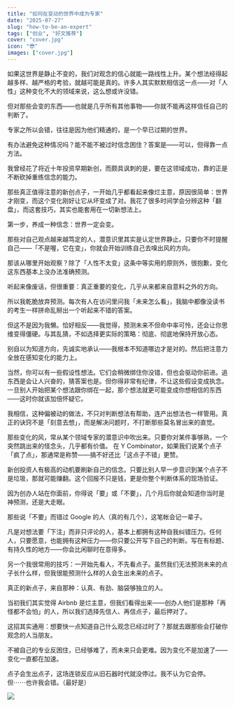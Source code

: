 ```yaml
---
title: "如何在变动的世界中成为专家"
date: "2025-07-27"
slug: "how-to-be-an-expert"
tags: ["创业", "好文推荐"]
cover: "cover.jpg"
icon: "😎"
images: ["cover.jpg"]
---
```

如果这世界是静止不变的，我们对观念的信心就能一路线性上升。某个想法经得起越多样、越严格的考验，就越可能是真的。许多人其实默默相信这一点——对「人性」这种变化不大的领域来说，这么想或许没错。



但对那些会变的东西——也就是几乎所有其他事物——你就不能再这样信任自己的判断了。



专家之所以会错，往往是因为他们精通的，是一个早已过期的世界。



有办法避免这种情况吗？能不能不被过时信念困住？答案是——可以，但得靠一点方法。



我曾经花了将近十年投资早期新创，而颇具讽刺的是，要在这领域成功，靠的正是不断砍掉重练信念的能力。



那些真正值得注意的新创点子，一开始几乎都看起来像烂主意，原因很简单：世界才刚变，而这个变化刚好让它从坏变成了对。我花了很多时间学会分辨这种「翻盘」，而这套技巧，其实也能套用在一切新想法上。



第一步，养成一种信念：世界一定会变。



那些对自己观点越来越笃定的人，潜意识里其实是认定世界静止。只要你不时提醒自己——「不是喔，它在变」，你就会开始训练自己去嗅出风的方向。



那该从哪里开始观察？除了「人性不太变」这条中等实用的原则外，很抱歉，变化这东西基本上没办法准确预测。



听起来像废话，但很重要：真正重要的变化，几乎从来都来自意料之外的方向。



所以我乾脆放弃预测。每次有人在访问里问我「未来怎么看」，我脑中都像没读书的考生一样拼命乱掰出一个听起来不错的答案。



但这不是因为我懒。恰好相反——我觉得，预测未来不但命中率可怜，还会让你思维变得僵硬。与其乱猜，不如选择更实际的策略：彻底、彻底地保持开放心态。



别自以为知道方向，先诚实地承认——我根本不知道哪边才是对的。然后把注意力全放在感知变化的能力上。



当然，你可以有一些假设性想法。它们会稍微绑住你没错，但也会驱动你前进。追东西是会让人兴奋的，猜答案也是。但你得非常有纪律，不让这些假设变成执念。
一旦别人开始把某个想法跟你绑在一起，那个想法就更可能变成你想相信的东西——这时你就该加倍怀疑它。



我相信，这种偏被动的做法，不只对判断想法有帮助，连产出想法也一样管用。真正的诀窍不是「刻意去想」，而是解决问题时，不打断那些莫名冒出来的直觉。



那些变化的风，常从某个领域专家的潜意识中吹出来。只要你对某件事够熟，一个突然跳出来的怪念头，几乎都有价值。
在 Y Combinator，如果我们说某个点子「疯了点」，那通常是称赞——搞不好还比「这点子不错」更赞。



新创投资人有极高的动机要刷新自己的信念。只要比别人早一步意识到某个点子不是垃圾，那就可能赚翻。这个回报不只是钱，更是你整个判断体系的现场验证。



因为创办人站在你面前，你得说「要」或「不要」，几个月后你就会知道你当时是神预测，还是大走眼。



那些说「不要」而错过 Google 的人（真的有几个），这笔帐会记一辈子。



凡是对想法要「下注」而非只评论的人，基本上都拥有这种自我纠错压力。任何人，只要愿意，也能拥有这种压力——你只要公开写下自己的判断。写在有标题、有持久性的地方——你会比闲聊时在意得多。



另一个我很常用的技巧：一开始先看人，不先看点子。虽然我们无法预测未来的点子长什么样，但我很能预测什么样的人会生出未来的点子。



真正的新点子，来自那种：认真、有劲、脑袋够独立的人。



当初我们其实觉得 Airbnb 是烂主意，但我们看得出来——创办人他们是那种「再怪都不会怕」的人，所以我们选择先信人、再信点子，最后押对了。



这招其实通用：想要快一点知道自己什么观念已经过时了？那就去跟那些会打破你观念的人当朋友。



不被自己的专业反困住，已经够难了，而未来只会更难。因为变化不是加速了——变化一直都在加速。



点子会生出点子，这场连锁反应从旧石器时代就没停过。我不认为它会停。
但⋯⋯也许我会错。（最好是）




![](https://prod-files-secure.s3.us-west-2.amazonaws.com/112d0858-5090-4d34-a606-b75eb8d65fd2/46476355-9cf3-4e99-9b7a-3531bc426380/1000202064.png?X-Amz-Algorithm=AWS4-HMAC-SHA256&X-Amz-Content-Sha256=UNSIGNED-PAYLOAD&X-Amz-Credential=ASIAZI2LB466YQXWMJ3J%2F20250920%2Fus-west-2%2Fs3%2Faws4_request&X-Amz-Date=20250920T174249Z&X-Amz-Expires=3600&X-Amz-Security-Token=IQoJb3JpZ2luX2VjEHUaCXVzLXdlc3QtMiJGMEQCIEb6ytaee2GqmCkpWwtsDud8CzSewVTe3lU33%2BFGnFyDAiAWV4nEJZS7WmScjzh2YjOk%2Foat5j9ALy5zefxGweQo4iqIBAju%2F%2F%2F%2F%2F%2F%2F%2F%2F%2F8BEAAaDDYzNzQyMzE4MzgwNSIMNjFXUcgskcqJwuuEKtwDUQR0adkAz5PDCmTB4jp3zMHInyNxCAKjTqy0uoeINbYJOeWaqflkMNLsc4wKZrzB%2FiqgLrG5r9jOJuJMH0qxhU6Tpi3qaqOqvMhJB0qAGzu0XCAOVR0PhABXRqvqW6Uxvw0%2FVi5QoJ8HnrFRNBCMEMAo3sNrXGaMsCZ%2FvtqqHX3to7Y9ArBGV5TaVI0RKkp%2F7xw1T3bTCqRmF20JZcuk7jp%2F1ZuRC%2BAKmFjGuTO7cPCi%2BEjE2%2Bcr3b4JgYL%2BISrW6huNh%2FAWU272WWh51lSUqekHxADCShhjbOlcimczKaWWAHoKQdHFivfXCZNlR0XKmImi1wOf56Aj3pT5u17pc4Xnr9lbCwu1FzVJvzls4kYDLWZ%2FMAfDhfaJNoz3x3G%2BDeGF5TMb0LtqBl14kQJN6IUfzou1w8j8oqQXeKFAb4HZkOdp%2BRnd2DL0YxkuujYSuqzVXLMSA3C9YIHJuqJWC9VRjgOEybC18r3GEGf6hJ15KdVRgDpGUXl8LlQQ9PIK%2FJs1ygO6n7xdG0ewcxumoDXaFkCA11Mt5G0Y4Ar2tLdHHpWZDzW670058EZjTbrYnF4FBqtT8JLaa5e7hRMKMN99IwPdDnCwqJo9OVMzKnyRMceX1NR94U6rUYgwrcy6xgY6pgHsDgGW2%2Fl1C%2FsZATmAG2dz73Ryy1ud2lNtoI6gVSvWinOpoS7F6OIhn0t6d2BILWU%2FgDCnBhJeweyCJ%2FgwCyrXc2xJWoZGpCv2whutpUCg%2F0n8Y1r7iDW7v2Y28UtjIqTXMv9ZsXaL5Q9sDGh8Vc3eb83YvEMMGODoWDRnwIrMI2nLMtJnP%2BIF2OjfDvsCCynXxLZdnb%2BrLkeVpXvUkBs1Yj8udzEK&X-Amz-Signature=a8f389e5384d4d9ba2127d531ece0d4eb12d822bd03be76d941079f459ac19f8&X-Amz-SignedHeaders=host&x-amz-checksum-mode=ENABLED&x-id=GetObject)

